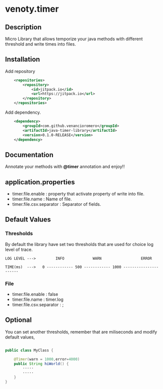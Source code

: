 # venoty.timer

## Description

Micro Library that allows temporize your java methods with different threshold and write times into files.

## Installation

Add repository
```xml
	<repositories>
		<repository>
		    <id>jitpack.io</id>
		    <url>https://jitpack.io</url>
		</repository>
	</repositories>

```
Add dependency.
```xml
	<dependency>
	    <groupId>com.github.venancioromero</groupId>
	    <artifactId>java-timer-library</artifactId>
	    <version>0.1.0-RELEASE</version>
	</dependency>

```

## Documentation

Annotate your methods with **@timer** annotation and enjoy!!

## application.properties

- timer.file.enable        : property that activate property of write into file.
- timer.file.name          : Name of file. 
- timer.file.csv.separator : Separator of fields.   

## Default Values

### Thresholds

By default the library have set two thresholds that are used for choice log level of trace.

```
LOG LEVEL --->         INFO             WARN                  ERROR

TIME(ms)  --->   0 ------------ 500 ------------ 1000 ----------------------
```
### File

- timer.file.enable        : false
-  timer.file.name          : timer.log
- timer.file.csv.separator : ;

## Optional

You can set another thresholds, remember that are miliseconds and modify default values,

```java

public class MyClass {

    @Timer(warn = 1000,error=4000)
    public String hiWorld() {
        ·····
        ·····
    }
}

```